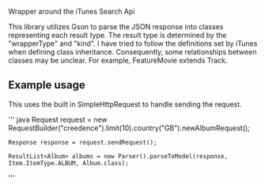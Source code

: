 Wrapper around the iTunes Search Api

This library utilizes Gson to parse the JSON response into classes representing each result type. The result type
is determined by the "wrapperType" and "kind". I have tried to follow the definitions set by iTunes when defining class
inheritance. Consequently, some relationships between classes may be unclear. For example, FeatureMovie extends Track.

## Example usage

This uses the built in SimpleHttpRequest to handle sending the request.

''' java
    Request request = new RequestBuilder("creedence").limit(10).country("GB").newAlbumRequest();

    Response response = request.sendRequest();

    ResultList<Album> albums = new Parser().parseToModel(response, Item.ItemType.ALBUM, Album.class);
'''


